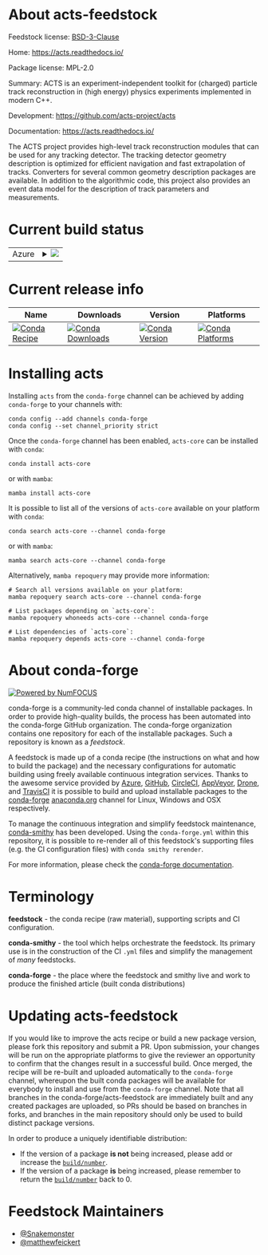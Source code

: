 About acts-feedstock
====================

Feedstock license: [BSD-3-Clause](https://github.com/conda-forge/acts-feedstock/blob/main/LICENSE.txt)

Home: https://acts.readthedocs.io/

Package license: MPL-2.0

Summary: ACTS is an experiment-independent toolkit for (charged) particle track
reconstruction in (high energy) physics experiments implemented in modern
C++.

Development: https://github.com/acts-project/acts

Documentation: https://acts.readthedocs.io/

The ACTS project provides high-level track reconstruction modules that can
be used for any tracking detector.
The tracking detector geometry description is optimized for efficient
navigation and fast extrapolation of tracks.
Converters for several common geometry description packages are available.
In addition to the algorithmic code, this project also provides an event data
model for the description of track parameters and measurements.

Current build status
====================


<table>
    
  <tr>
    <td>Azure</td>
    <td>
      <details>
        <summary>
          <a href="https://dev.azure.com/conda-forge/feedstock-builds/_build/latest?definitionId=26725&branchName=main">
            <img src="https://dev.azure.com/conda-forge/feedstock-builds/_apis/build/status/acts-feedstock?branchName=main">
          </a>
        </summary>
        <table>
          <thead><tr><th>Variant</th><th>Status</th></tr></thead>
          <tbody><tr>
              <td>linux_64</td>
              <td>
                <a href="https://dev.azure.com/conda-forge/feedstock-builds/_build/latest?definitionId=26725&branchName=main">
                  <img src="https://dev.azure.com/conda-forge/feedstock-builds/_apis/build/status/acts-feedstock?branchName=main&jobName=linux&configuration=linux%20linux_64_" alt="variant">
                </a>
              </td>
            </tr><tr>
              <td>linux_aarch64</td>
              <td>
                <a href="https://dev.azure.com/conda-forge/feedstock-builds/_build/latest?definitionId=26725&branchName=main">
                  <img src="https://dev.azure.com/conda-forge/feedstock-builds/_apis/build/status/acts-feedstock?branchName=main&jobName=linux&configuration=linux%20linux_aarch64_" alt="variant">
                </a>
              </td>
            </tr><tr>
              <td>osx_64</td>
              <td>
                <a href="https://dev.azure.com/conda-forge/feedstock-builds/_build/latest?definitionId=26725&branchName=main">
                  <img src="https://dev.azure.com/conda-forge/feedstock-builds/_apis/build/status/acts-feedstock?branchName=main&jobName=osx&configuration=osx%20osx_64_" alt="variant">
                </a>
              </td>
            </tr><tr>
              <td>osx_arm64</td>
              <td>
                <a href="https://dev.azure.com/conda-forge/feedstock-builds/_build/latest?definitionId=26725&branchName=main">
                  <img src="https://dev.azure.com/conda-forge/feedstock-builds/_apis/build/status/acts-feedstock?branchName=main&jobName=osx&configuration=osx%20osx_arm64_" alt="variant">
                </a>
              </td>
            </tr>
          </tbody>
        </table>
      </details>
    </td>
  </tr>
</table>

Current release info
====================

| Name | Downloads | Version | Platforms |
| --- | --- | --- | --- |
| [![Conda Recipe](https://img.shields.io/badge/recipe-acts--core-green.svg)](https://anaconda.org/conda-forge/acts-core) | [![Conda Downloads](https://img.shields.io/conda/dn/conda-forge/acts-core.svg)](https://anaconda.org/conda-forge/acts-core) | [![Conda Version](https://img.shields.io/conda/vn/conda-forge/acts-core.svg)](https://anaconda.org/conda-forge/acts-core) | [![Conda Platforms](https://img.shields.io/conda/pn/conda-forge/acts-core.svg)](https://anaconda.org/conda-forge/acts-core) |

Installing acts
===============

Installing `acts` from the `conda-forge` channel can be achieved by adding `conda-forge` to your channels with:

```
conda config --add channels conda-forge
conda config --set channel_priority strict
```

Once the `conda-forge` channel has been enabled, `acts-core` can be installed with `conda`:

```
conda install acts-core
```

or with `mamba`:

```
mamba install acts-core
```

It is possible to list all of the versions of `acts-core` available on your platform with `conda`:

```
conda search acts-core --channel conda-forge
```

or with `mamba`:

```
mamba search acts-core --channel conda-forge
```

Alternatively, `mamba repoquery` may provide more information:

```
# Search all versions available on your platform:
mamba repoquery search acts-core --channel conda-forge

# List packages depending on `acts-core`:
mamba repoquery whoneeds acts-core --channel conda-forge

# List dependencies of `acts-core`:
mamba repoquery depends acts-core --channel conda-forge
```


About conda-forge
=================

[![Powered by
NumFOCUS](https://img.shields.io/badge/powered%20by-NumFOCUS-orange.svg?style=flat&colorA=E1523D&colorB=007D8A)](https://numfocus.org)

conda-forge is a community-led conda channel of installable packages.
In order to provide high-quality builds, the process has been automated into the
conda-forge GitHub organization. The conda-forge organization contains one repository
for each of the installable packages. Such a repository is known as a *feedstock*.

A feedstock is made up of a conda recipe (the instructions on what and how to build
the package) and the necessary configurations for automatic building using freely
available continuous integration services. Thanks to the awesome service provided by
[Azure](https://azure.microsoft.com/en-us/services/devops/), [GitHub](https://github.com/),
[CircleCI](https://circleci.com/), [AppVeyor](https://www.appveyor.com/),
[Drone](https://cloud.drone.io/welcome), and [TravisCI](https://travis-ci.com/)
it is possible to build and upload installable packages to the
[conda-forge](https://anaconda.org/conda-forge) [anaconda.org](https://anaconda.org/)
channel for Linux, Windows and OSX respectively.

To manage the continuous integration and simplify feedstock maintenance,
[conda-smithy](https://github.com/conda-forge/conda-smithy) has been developed.
Using the ``conda-forge.yml`` within this repository, it is possible to re-render all of
this feedstock's supporting files (e.g. the CI configuration files) with ``conda smithy rerender``.

For more information, please check the [conda-forge documentation](https://conda-forge.org/docs/).

Terminology
===========

**feedstock** - the conda recipe (raw material), supporting scripts and CI configuration.

**conda-smithy** - the tool which helps orchestrate the feedstock.
                   Its primary use is in the construction of the CI ``.yml`` files
                   and simplify the management of *many* feedstocks.

**conda-forge** - the place where the feedstock and smithy live and work to
                  produce the finished article (built conda distributions)


Updating acts-feedstock
=======================

If you would like to improve the acts recipe or build a new
package version, please fork this repository and submit a PR. Upon submission,
your changes will be run on the appropriate platforms to give the reviewer an
opportunity to confirm that the changes result in a successful build. Once
merged, the recipe will be re-built and uploaded automatically to the
`conda-forge` channel, whereupon the built conda packages will be available for
everybody to install and use from the `conda-forge` channel.
Note that all branches in the conda-forge/acts-feedstock are
immediately built and any created packages are uploaded, so PRs should be based
on branches in forks, and branches in the main repository should only be used to
build distinct package versions.

In order to produce a uniquely identifiable distribution:
 * If the version of a package **is not** being increased, please add or increase
   the [``build/number``](https://docs.conda.io/projects/conda-build/en/latest/resources/define-metadata.html#build-number-and-string).
 * If the version of a package **is** being increased, please remember to return
   the [``build/number``](https://docs.conda.io/projects/conda-build/en/latest/resources/define-metadata.html#build-number-and-string)
   back to 0.

Feedstock Maintainers
=====================

* [@Snakemonster](https://github.com/Snakemonster/)
* [@matthewfeickert](https://github.com/matthewfeickert/)

